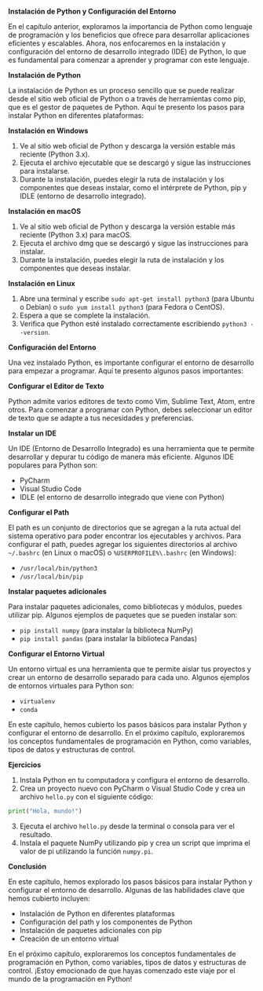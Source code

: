 **Instalación de Python y Configuración del Entorno**

En el capítulo anterior, exploramos la importancia de Python como lenguaje de programación y los beneficios que ofrece para desarrollar aplicaciones eficientes y escalables. Ahora, nos enfocaremos en la instalación y configuración del entorno de desarrollo integrado (IDE) de Python, lo que es fundamental para comenzar a aprender y programar con este lenguaje.

**Instalación de Python**

La instalación de Python es un proceso sencillo que se puede realizar desde el sitio web oficial de Python o a través de herramientas como pip, que es el gestor de paquetes de Python. Aquí te presento los pasos para instalar Python en diferentes plataformas:

**Instalación en Windows**

1. Ve al sitio web oficial de Python y descarga la versión estable más reciente (Python 3.x).
2. Ejecuta el archivo ejecutable que se descargó y sigue las instrucciones para instalarse.
3. Durante la instalación, puedes elegir la ruta de instalación y los componentes que deseas instalar, como el intérprete de Python, pip y IDLE (entorno de desarrollo integrado).

**Instalación en macOS**

1. Ve al sitio web oficial de Python y descarga la versión estable más reciente (Python 3.x) para macOS.
2. Ejecuta el archivo dmg que se descargó y sigue las instrucciones para instalar.
3. Durante la instalación, puedes elegir la ruta de instalación y los componentes que deseas instalar.

**Instalación en Linux**

1. Abre una terminal y escribe `sudo apt-get install python3` (para Ubuntu o Debian) o `sudo yum install python3` (para Fedora o CentOS).
2. Espera a que se complete la instalación.
3. Verifica que Python esté instalado correctamente escribiendo `python3 --version`.

**Configuración del Entorno**

Una vez instalado Python, es importante configurar el entorno de desarrollo para empezar a programar. Aquí te presento algunos pasos importantes:

**Configurar el Editor de Texto**

Python admite varios editores de texto como Vim, Sublime Text, Atom, entre otros. Para comenzar a programar con Python, debes seleccionar un editor de texto que se adapte a tus necesidades y preferencias.

**Instalar un IDE**

Un IDE (Entorno de Desarrollo Integrado) es una herramienta que te permite desarrollar y depurar tu código de manera más eficiente. Algunos IDE populares para Python son:

* PyCharm
* Visual Studio Code
* IDLE (el entorno de desarrollo integrado que viene con Python)

**Configurar el Path**

El path es un conjunto de directorios que se agregan a la ruta actual del sistema operativo para poder encontrar los ejecutables y archivos. Para configurar el path, puedes agregar los siguientes directorios al archivo `~/.bashrc` (en Linux o macOS) o `%USERPROFILE%\.bashrc` (en Windows):

* `/usr/local/bin/python3`
* `/usr/local/bin/pip`

**Instalar paquetes adicionales**

Para instalar paquetes adicionales, como bibliotecas y módulos, puedes utilizar pip. Algunos ejemplos de paquetes que se pueden instalar son:

* `pip install numpy` (para instalar la biblioteca NumPy)
* `pip install pandas` (para instalar la biblioteca Pandas)

**Configurar el Entorno Virtual**

Un entorno virtual es una herramienta que te permite aislar tus proyectos y crear un entorno de desarrollo separado para cada uno. Algunos ejemplos de entornos virtuales para Python son:

* `virtualenv`
* `conda`

En este capítulo, hemos cubierto los pasos básicos para instalar Python y configurar el entorno de desarrollo. En el próximo capítulo, exploraremos los conceptos fundamentales de programación en Python, como variables, tipos de datos y estructuras de control.

**Ejercicios**

1. Instala Python en tu computadora y configura el entorno de desarrollo.
2. Crea un proyecto nuevo con PyCharm o Visual Studio Code y crea un archivo `hello.py` con el siguiente código:
```python
print("Hola, mundo!")
```
3. Ejecuta el archivo `hello.py` desde la terminal o consola para ver el resultado.
4. Instala el paquete NumPy utilizando pip y crea un script que imprima el valor de pi utilizando la función `numpy.pi`.

**Conclusión**

En este capítulo, hemos explorado los pasos básicos para instalar Python y configurar el entorno de desarrollo. Algunas de las habilidades clave que hemos cubierto incluyen:

* Instalación de Python en diferentes plataformas
* Configuración del path y los componentes de Python
* Instalación de paquetes adicionales con pip
* Creación de un entorno virtual

En el próximo capítulo, exploraremos los conceptos fundamentales de programación en Python, como variables, tipos de datos y estructuras de control. ¡Estoy emocionado de que hayas comenzado este viaje por el mundo de la programación en Python!